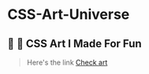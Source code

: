 # CSS-Art-Universe
🎨 🎨 CSS Art I Made For Fun
---
> Here's the link <a href="https://gh-johnny.github.io/CSS-Art-Universe/" target="_blank">Check art</a>
